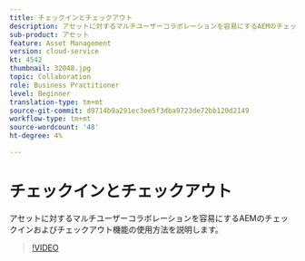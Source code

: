 ```yaml
---
title: チェックインとチェックアウト
description: アセットに対するマルチユーザーコラボレーションを容易にするAEMのチェックインおよびチェックアウト機能の使用方法を説明します。
sub-product: アセット
feature: Asset Management
version: cloud-service
kt: 4542
thumbnail: 32048.jpg
topic: Collaboration
role: Business Practitioner
level: Beginner
translation-type: tm+mt
source-git-commit: d9714b9a291ec3ee5f3dba9723de72bb120d2149
workflow-type: tm+mt
source-wordcount: '48'
ht-degree: 4%

---
```



# チェックインとチェックアウト

アセットに対するマルチユーザーコラボレーションを容易にするAEMのチェックインおよびチェックアウト機能の使用方法を説明します。

>[!VIDEO](https://video.tv.adobe.com/v/32048/?quality=12&learn=on&hidetitle=true)


